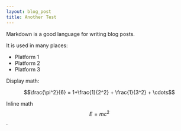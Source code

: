 ```yaml
---
layout: blog_post
title: Another Test
---
```


Markdown is a good language for writing blog posts.

It is used in many places:
* Platform 1
* Platform 2
* Platform 3

Display math:

$$\frac{\pi^2}{6} = 1+\frac{1}{2^2} + \frac{1}{3^2} + \cdots$$

Inline math $$E=mc^2$$.
